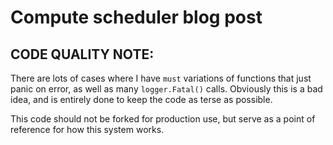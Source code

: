# Compute scheduler blog post

## CODE QUALITY NOTE:

There are lots of cases where I have `must` variations of functions that just panic on error, as well as many `logger.Fatal()` calls. Obviously this is a bad idea, and is entirely done to keep the code as terse as possible.

This code should not be forked for production use, but serve as a point of reference for how this system works.